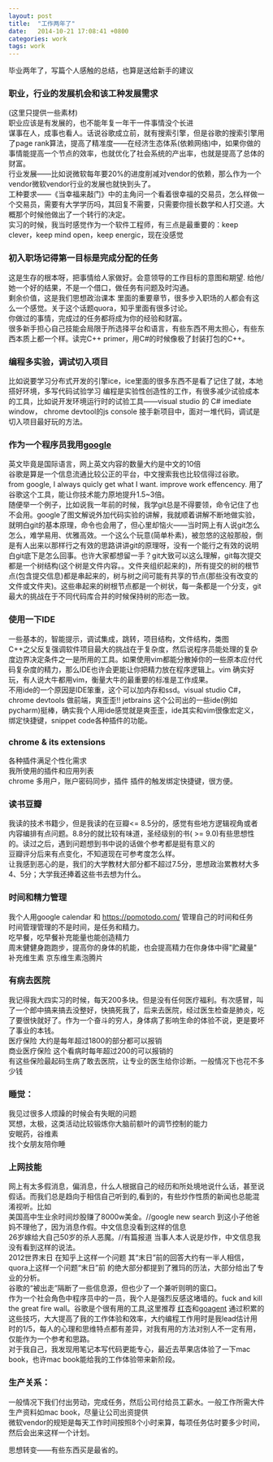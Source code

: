 ```yaml
---
layout: post
title:  "工作两年了"
date:   2014-10-21 17:08:41 +0800
categories: work
tags: work
---
```



毕业两年了，写篇个人感触的总结，也算是送给新手的建议



### 职业，行业的发展机会和该工种发展需求

(这里只提供一些素材)  
职业应该是有发展的，也不能年复一年干一件事情没个长进  
谋事在人，成事也看人。话说谷歌成立前，就有搜索引擎，但是谷歌的搜索引擎用了page rank算法，提高了精准度——在经济生态体系(依赖网络)中，如果你做的事情能提高一个节点的效率，也就优化了社会系统的产出率，也就是提高了总体的财富。  
行业发展——比如说微软每年要20%的进度削减对vendor的依赖，那么作为一个vendor微软vendor行业的发展也就快到头了。  
工种要求——《当幸福来敲门》中的主角问一个看着很幸福的交易员，怎么样做一个交易员，需要有大学学历吗，其回复不需要，只需要你擅长数学和人打交道。大概那个时候他做出了一个转行的决定。  
实习的时候，我当时感觉作为一个软件工程师，有三点是最重要的：keep clever，keep mind open，keep energic，现在没感觉  

### 初入职场记得第一目标是完成分配的任务

这是生存的根本呀，把事情给人家做好。会意领导的工作目标的意图和期望. 给他/她一个好的结果，不是一个借口，做任务有问题及时沟通。  
剩余价值，这是我们思想政治课本 里面的重要章节，很多步入职场的人都会有这么一个感觉。关于这个话题quora，知乎里面有很多讨论。  
你做过的事情，完成过的任务都将成为你的经验和财富。  
很多新手担心自己技能会局限于所选择平台和语言，有些东西不用太担心，有些东西本质上都一个样。读完C++ primer，用C#的时候像极了封装打包的C++。  

### 编程多实验，调试切入项目

比如说要学习分布式开发的引擎ice，ice里面的很多东西不是看了记住了就，本地搭好环境，多写代码试验学习
编程是实验性创造性的工作，有很多减少试验成本的工具，比如说开发环境运行时的试验工具——visual studio 的 C# imediate window， chrome devtool的js console
接手新项目中，面对一堆代码，调试是切入项目最好玩的方法。

### 作为一个程序员我用[google][1]

英文毕竟是国际语言，网上英文内容的数量大约是中文的10倍  
谷歌是算是一个信息流通比较公正的平台，中文搜索我也比较信得过谷歌。  
from google, I always quicly get what I want. improve work effencency. 用了谷歌这个工具，能让你技术能力原地提升1.5~3倍。  
随便举一个例子，比如说我一年前的时候，我学git总是不得要领，命令记住了也不会用。google了图文解说外加代码实验的讲解，我就顺着讲解不断地做实验，就明白git的基本原理，命令也会用了，但心里却恼火——当时网上有人说git怎么怎么，难学易用、优雅高效。一个这么个玩意(简单朴素)，被忽悠的这般那般，倒是有人出来以那样行之有效的思路讲讲git的原理呀，没有一个能行之有效的说明白git底下是怎么回事。也许大家都想留一手？git大致可以这么理解，git每次提交都是一个树结构(这个树是文件内容。。文件夹组织起来的)，所有提交的树的根节点(包含提交信息)都是串起来的，树与树之间可能有共享的节点(那些没有改变的文件或文件夹)。这些串起来的树根节点都是一个树状，每一条都是一个分支，git最大的挑战在于不同代码库合并的时候保持树的形态一致。  

### 使用一下IDE

一些基本的，智能提示，调试集成，跳转，项目结构，文件结构，类图  
C++之父反复强调软件项目最大的挑战在于复杂度，然后说程序员能处理的复杂度边界决定条件之一是所用的工具。如果使用vim都能分散掉你的一些原本应付代码复杂度的精力，那么IDE也许会更能让你把精力放在程序逻辑上。vim 确实好玩，有人说大牛都用vim，衡量大牛的最重要的标准是工作成果。  
不用ide的一个原因是IDE笨重，这个可以加内存和ssd。visual studio C#，chrome devtools 做前端，爽歪歪!! jetbrains 这个公司出的一些ide(例如pycharm)挺棒，确实我个人用ide感觉就是爽歪歪，ide其实和vim很像宏定义，绑定快捷键，snippet code各种插件的功能。  

### chrome & its extensions

各种插件满足个性化需求  
我所使用的插件和应用列表  
chrome 多用户，账户密码同步，插件 插件的触发绑定快捷键，很方便。  

### 读书豆瓣

我读的技术书籍少，但是我读的在豆瓣<= 8.5分的，感觉有些地方逻辑视角或者内容编排有点问题。8.8分的就比较有味道，圣经级别的书( >= 9.0)有些思想性的。读过之后，遇到问题想到书中说的话做个参考都是挺有意义的  
豆瓣评分后来有点变化，不知道现在可参考度怎么样。  
让我感到恶心的是，我们的大学教材大部分都不超过7.5分，思想政治累教材大多4、5分；大学我还捧着这些书去想为什么。  

### 时间和精力管理

我个人用google calendar 和 https://pomotodo.com/ 管理自己的时间和任务  
时间管理管理的不是时间，是任务和精力。  
吃早餐，吃早餐补充能量也能创造精力  
周末健健身跑跑步，提高你的身体的机能，也会提高精力在你身体中得"贮藏量"  
补充维生素 京东维生素泡腾片  

### 有病去医院

我记得我大四实习的时候，每天200多块。但是没有任何医疗福利。有次感冒，叫了一个郎中搞来搞去没整好，快搞死我了，后来去医院，经过医生检查是肺炎，吃了要很快就好了。作为一个奋斗的穷人，身体病了影响生命的体验不说，更是要坏了事业的本钱。  
医疗保险	大约是每年超过1800的部分都可以报销  
商业医疗保险	这个看病时每年超过200的可以报销的  
有这些保险最起码生病了敢去医院，让专业的医生给你诊断。一般情况下也花不多少钱  

### 睡觉：

我见过很多人烦躁的时候会有失眠的问题  
冥想，太极，这类活动比较锻炼你大脑前额叶的调节控制的能力  
安眠药，谷维素  
找个女朋友陪你睡  


### 上网技能

网上有太多假消息，偏消息，什么人根据自己的经历和所处境地说什么话，甚至说假话。而我们总是趋向于相信自己听到的,看到的，有些炒作性质的新闻也总能混淆视听。比如  
美国高中生业余时间炒股赚了8000w美金。//google new search 到这小子他爸妈不理他了，因为消息作假。中文信息没看到这样的信息  
26岁嫁给大自己50岁的杀人恶魔。//有篇报道 当事人本人说是炒作，中文信息我没有看到这样的说法。  
2012世界末日 在知乎上这样一个问题 其“末日”前的回答大约有一半人相信，quora上这样一个问题“末日”前 的绝大部分都提到了雅玛的历法，大部分给出了专业的分析。  
谷歌的“被出走”隔断了一些信息源，但也少了一个兼听则明的窗口。  
作为一个社会角色中程序员中的一员，我个人是强烈反感这堵墙的。fuck and kill the great fire wall。谷歌是个很有用的工具,这里推荐 [红杏][2]和[goagent][3] 通过积累的这些技巧，大大提高了我的工作体验和效率，大约编程工作用时是我lead估计用时的1/5，每人的心理和思维特点都有差异，对我有用的方法对别人不一定有用，仅能作为一个参考和思路。  
对于我自己，我发现用笔记本写代码更能专心，最近去苹果店体验了一下mac book，也许mac book能给我的工作体验带来新阶段。  

### 生产关系：

一般情况下我们付出劳动，完成任务，然后公司付给员工薪水。一般工作所需大件生产资料如mac book，尽量让公司出资提供  
微软vendor的规矩是每天工作时间按照8个小时来算，每项任务估时要多少时间，然后会出来这样一个计划。  



思想转变——有些东西买是最省的。


  [1]: https://google.com/ncr
  [2]: http://honx.in/i/VAL5qIIaAzx1bv9H
  [3]: https://github.com/goagent/goagent